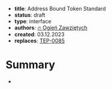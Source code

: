 - **title**: Address Bound Token Standard
- **status**: draft
- **type**: interface
- **authors**: [🔥 Ogień Zawziętych](https://github.com/xsr)
- **created**: 03.12.2023
- **replaces**: [TEP-0085](https://github.com/ton-blockchain/TEPs/blob/master/0085-sbt-standard.md)

# Summary

-
